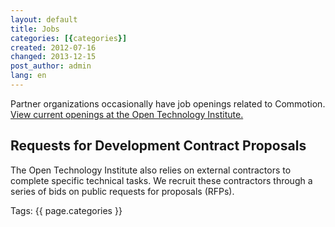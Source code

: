 ```yaml
---
layout: default
title: Jobs
categories: [{categories}]
created: 2012-07-16
changed: 2013-12-15
post_author: admin
lang: en
---
```

  <p>Partner organizations occasionally have job openings related to Commotion. <a href="http://oti.newamerica.net/about/jobs">View current openings at the Open Technology Institute.</a></p>

<h2>Requests for Development Contract Proposals</h2>

<p>The Open Technology Institute also relies on external contractors to complete specific technical tasks. We recruit these contractors through a series of bids on public requests for proposals (RFPs).</p>
<!--
<h3>Currently Open RFPs for Development Work</h3>

<ul>
	<li><a href="/jobs/commotion-dashboard">Commotion Network Dashboard</a></li>
</ul>
--> <div class="tags">Tags: {{ page.categories }}</div>